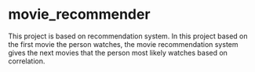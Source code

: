 # movie_recommender
This project is based on recommendation system. In this project based on the first movie the person watches, the movie recommendation system gives the next movies that the person most likely watches based on correlation.
